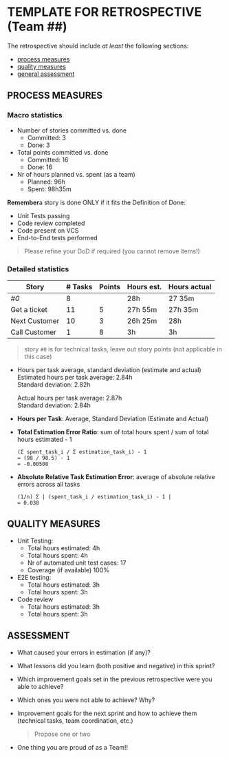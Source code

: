 # TEMPLATE FOR RETROSPECTIVE (Team ##)

The retrospective should include _at least_ the following
sections:

- [process measures](#process-measures)
- [quality measures](#quality-measures)
- [general assessment](#assessment)

## PROCESS MEASURES

### Macro statistics

- Number of stories committed vs. done
  - Committed: 3
  - Done: 3
- Total points committed vs. done
  - Committed: 16
  - Done: 16
- Nr of hours planned vs. spent (as a team)
  - Planned: 96h
  - Spent: 98h35m

**Remember**a story is done ONLY if it fits the Definition of Done:

- Unit Tests passing
- Code review completed
- Code present on VCS
- End-to-End tests performed

> Please refine your DoD if required (you cannot remove items!)

### Detailed statistics

| Story         | # Tasks | Points | Hours est. | Hours actual |
| ------------- | ------- | ------ | ---------- | ------------ |
| _#0_          | 8       |        | 28h        | 27 35m       |
| Get a ticket  | 11      | 5      | 27h 55m    | 27h 35m      |
| Next Customer | 10      | 3      | 26h 25m    | 28h          |
| Call Customer | 1       | 8      | 3h         | 3h           |

> story `#0` is for technical tasks, leave out story points (not applicable in this case)

- Hours per task average, standard deviation (estimate and actual)
  Estimated hours per task average: 2.84h  
  Standard deviation: 2.82h

  Actual hours per task average: 2.87h  
  Standard deviation: 2.84h

- **Hours per Task**: Average, Standard Deviation (Estimate and Actual)

- **Total Estimation Error Ratio**: sum of total hours spent / sum of total hours estimated - 1

  ```
  (Σ spent_task_i / Σ estimation_task_i) - 1
  = (98 / 98.5) - 1
  = -0.00508
  ```

- **Absolute Relative Task Estimation Error**: average of absolute relative errors across all tasks

  ```
  (1/n) Σ | (spent_task_i / estimation_task_i) - 1 |
  = 0.038
  ```

## QUALITY MEASURES

- Unit Testing:
  - Total hours estimated: 4h
  - Total hours spent: 4h
  - Nr of automated unit test cases: 17
  - Coverage (if available) 100%
- E2E testing:
  - Total hours estimated: 3h
  - Total hours spent: 3h
- Code review
  - Total hours estimated: 3h
  - Total hours spent: 3h

## ASSESSMENT

- What caused your errors in estimation (if any)?

- What lessons did you learn (both positive and negative) in this sprint?

- Which improvement goals set in the previous retrospective were you able to achieve?
- Which ones you were not able to achieve? Why?

- Improvement goals for the next sprint and how to achieve them (technical tasks, team coordination, etc.)

  > Propose one or two

- One thing you are proud of as a Team!!
